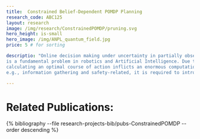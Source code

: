 ```yaml
---
title:  Constrained Belief-Dependent POMDP Planning
research_code: ABC125
layout: research
image: /img/research/ConstrainedPOMDP/pruning.svg
hero_height: is-small
hero_image: /img/ANPL_quantum_field.jpg 
price: 5 # for sorting 

descriptio: "Online decision making under uncertainty in partially observable domains, also known as Belief Space Planning,
is a fundamental problem in robotics and Artificial Intelligence. Due to an abundance of plausible future unravelings,
calculating an optimal course of action inflicts an enormous computational burden on the agent. Moreover, in many scenarios,
e.g., information gathering and safety-related, it is required to introduce a belief-dependent constraint. In this research project we present a novel formulation and for a risk-averse belief-dependent probabilistically constrained continuous POMDP. We investigate different aspects of this framework, and, particularly, introduce adaptive simplification in a probabilistically constrained setting."

---
```


<!-- add  youtube and bibliography Here-->



# Related Publications: 
{% bibliography --file research-projects-bib/pubs-ConstrainedPOMDP --order descending %}

